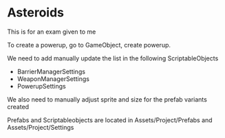 # Asteroids

This is for an exam given to me

To create a powerup, go to GameObject, create powerup.

We need to add manually update the list in the following ScriptableObjects
- BarrierManagerSettings
- WeaponManagerSettings
- PowerupSettings

We also need to manually adjust sprite and size for the prefab variants created


Prefabs and Scriptableobjects are located in Assets/Project/Prefabs and Assets/Project/Settings
